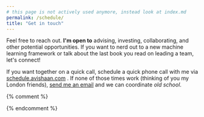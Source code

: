 ```yaml
---
# this page is not actively used anymore, instead look at index.md
permalink: /schedule/
title: "Get in touch"
---
```


Feel free to reach out. **I'm open to** advising, investing, collaborating, and other potential opportunities. If you want to nerd out to a new machine learning framework or talk about the last book you read on leading a team, let's connect!

If you want together on a quick call, schedule a quick phone call with me via <a href="http://schedule.avishaan.com" onclick="linkpopup=window.open('http://schedule.avishaan.com','linkpopup'); return false;">schedule.avishaan.com</a> 
. If none of those times work (thinking of you my London friends), <a href="https://mailhide.io/e/V7WAu" onclick="mailhidepopup=window.open('https://mailhide.io/e/V7WAu','mailhidepopup','width=580,height=635'); return false;">send me an email</a> and we can coordinate *old school*.


{% comment %}

{% endcomment %}